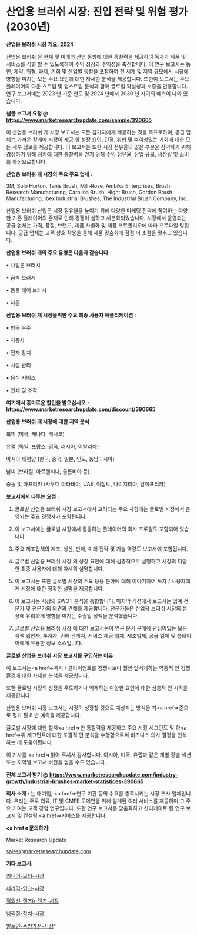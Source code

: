# 산업용 브러쉬 시장: 진입 전략 및 위험 평가(2030년)

<strong>산업용 브러쉬 시장 개요: 2024</strong>

산업용 브러쉬 은 현재 및 미래의 산업 동향에 대한 통찰력을 제공하여 독자가 제품 및 서비스를 식별 할 수 있도록하여 수익 성장과 수익성을 촉진합니다. 이 연구 보고서는 동인, 제약, 위협, 과제, 기회 및 산업별 동향을 포함하여 전 세계 및 지역 규모에서 시장에 영향을 미치는 모든 주요 요인에 대한 자세한 분석을 제공합니다. 또한이 보고서는 주요 플레이어의 다운 스트림 및 업스트림 분석과 함께 글로벌 확실성과 보증을 인용합니다. 연구 보고서에는 2023 년 기준 연도 및 2024 년에서 2030 년 사이의 예측이 나와 있습니다.



<strong>샘플 보고서 요청 @ <a href=https://www.marketresearchupdate.com/sample/390665>https://www.marketresearchupdate.com/sample/390665</a></strong>

이 산업용 브러쉬 개 시장 보고서는 모든 참가자에게 제공하는 것을 목표로하며, 공급 업체는 가까운 장래에 시장이 제공 할 성장 요인, 단점, 위협 및 수익성있는 기회에 대한 모든 세부 정보를 제공합니다. 이 보고서는 또한 시장 점유율의 많은 부분을 장악하기 위해 경쟁하기 위해 정치에 대한 통찰력을 얻기 위해 수익 점유율, 산업 규모, 생산량 및 소비를 특징으로합니다.



<strong>산업용 브러쉬 개 시장의 주요 주요 업체 :</strong>

3M, Solo Horton, Tanis Brush, Mill-Rose, Ambika Enterprises, Brush Research Manufacturing, Carolina Brush, Hight Brush, Gordon Brush Manufacturing, Ibex Industrial Brushes, The Industrial Brush Company, Inc.

산업용 브러쉬 산업은 시장 점유율을 높이기 위해 다양한 마케팅 전략에 참여하는 다양한 기존 플레이어의 존재로 인해 경쟁이 심하고 세분화되었습니다. 시장에서 운영되는 공급 업체는 가격, 품질, 브랜드, 제품 차별화 및 제품 포트폴리오에 따라 프로파일 링됩니다. 공급 업체는 고객 상호 작용을 통해 제품 맞춤화에 점점 더 초점을 맞추고 있습니다.



<strong>산업용 브러쉬 개의 주요 유형은 다음과 같습니다.</strong>

• 나일론 브러시

• 금속 브러시

• 동물 헤어 브러시

• 다른



<strong>산업용 브러쉬 개 시장을위한 주요 최종 사용자 애플리케이션 :</strong>

• 항공 우주

• 자동차

• 전자 장치

• 시설 관리

• 음식 서비스

• 인쇄 및 조각



<strong>여기에서 흥미로운 할인을 받으십시오.: <a href=https://www.marketresearchupdate.com/discount/390665>https://www.marketresearchupdate.com/discount/390665</a></strong>



<strong>산업용 브러쉬 개 시장에 대한 지역 분석</strong>

북미 (미국, 캐나다, 멕시코)

유럽 (독일, 프랑스, 영국, 러시아, 이탈리아)

아시아 태평양 (한국, 중국, 일본, 인도, 동남아시아)

남미 (브라질, 아르헨티나, 콜롬비아 등)

중동 및 아프리카 (사우디 아라비아, UAE, 이집트, 나이지리아, 남아프리카)



<strong>보고서에서 다루는 요점 :</strong>

1. 글로벌 산업용 브러쉬 시장 보고서에서 고려되는 주요 사항에는 글로벌 시장에서 운영되는 주요 경쟁자가 포함됩니다.

2. 이 보고서에는 글로벌 시장에서 활동하는 플레이어의 회사 프로필도 포함되어 있습니다.

3. 주요 제조업체의 제조, 생산, 판매, 미래 전략 및 기술 역량도 보고서에 포함됩니다.

4. 글로벌 산업용 브러쉬 시장 의 성장 요인에 대해 심층적으로 설명하고 시장의 다양한 최종 사용자에 대해 자세히 설명합니다.

5. 이 보고서는 또한 글로벌 시장의 주요 응용 분야에 대해 이야기하여 독자 / 사용자에게 시장에 대한 정확한 설명을 제공합니다.

6. 이 보고서는 시장의 SWOT 분석을 통합합니다. 마지막 섹션에서 보고서는 업계 전문가 및 전문가의 의견과 견해를 제공합니다. 전문가들은 산업용 브러쉬 시장의 성장에 유리하게 영향을 미치는 수출입 정책을 분석했습니다.

7. 글로벌 산업용 브러쉬 시장 에 대한 보고서는이 연구 문서 구매에 관심이있는 모든 정책 입안자, 투자자, 이해 관계자, 서비스 제공 업체, 제조업체, 공급 업체 및 플레이어에게 유용한 정보 소스입니다.



<strong>글로벌 산업용 브러쉬 시장 보고서를 구입하는 이유 :</strong>

이 보고서는<a href=>독자 / 클</a>라이언트를 경쟁사보다 훨씬 앞서게하는 역동적 인 경쟁 환경에 대한 자세한 분석을 제공합니다.

또한 글로벌 시장의 성장을 주도하거나 억제하는 다양한 요인에 대한 심층적 인 시각을 제공합니다.

산업용 브러쉬 시장 보고서는 시장이 성장할 것으로 예상되는 방식을 기<a href=>준으로</a> 평가 된 8 년 예측을 제공합니다.

글로벌 시장에 대한 철저<a href=>한 통찰력</a>을 제공하고 주요 시장 세그먼트 및 하<a href=>위 세그</a>먼트에 대한 포괄적 인 분석을 수행함으로써 비즈니스 의사 결정을 인식하는 데 도움이됩니다.

이 기사를 <a href=>읽어 주</a>셔서 감사합니다. 아시아, 미국, 유럽과 같은 개별 장별 섹션 또는 지역별 보고서 버전을 얻을 수도 있습니다.



<strong>전체 보고서 받기 @ <a href=https://www.marketresearchupdate.com/industry-growth/industrial-brushes-market-statistices-390665>https://www.marketresearchupdate.com/industry-growth/industrial-brushes-market-statistices-390665</a></strong>



<strong>회사 소개 :</strong>
는 대기업, <a href=>연구 기</a>관 등의 수요를 충족시키는 시장 조사 업체입니다. 우리는 주로 의료, IT 및 CMFE 도메인을 위해 설계된 여러 서비스를 제공하며 그 주요 기여는 고객 경험 연구입니다. 또한 연구 보고서를 맞춤화하고 신디케이트 된 연구 보고서 및 컨설팅 <a href=>서비</a>스를 제공합니다.



<strong><a href=>문의하기:</a></strong>

Market Research Update

sales@marketresearchupdate.com



<strong>기타 보고서:</strong>

<a href=https://www.linkedin.com/pulse/리니어-모터-시장-경쟁-분석-및-성장-잠재력-2029-trend-tracking-tips-360-analysis/>리니어-모터-시장</a>

<a href=https://www.linkedin.com/pulse/세라믹-잉크-시장-규모-및-성장-2023-survey-savvy-insights-360-analysis-hbbmf/>세라믹-잉크-시장</a>

<a href=https://www.linkedin.com/pulse/적외선-렌즈ir-렌즈-시장-세분화-연구-및-목표-고객2029년-1d9tf/>적외선-렌즈ir-렌즈-시장</a>

<a href=https://www.linkedin.com/pulse/냉찜질-장치-시장-규모-및-성장-2023-consumer-connection-compendium-ana-mbxyf/>냉찜질-장치-시장</a>

<a href=https://www.linkedin.com/pulse/빌트인-주방가전-시장-규모-및-성장-2023-analytics-avenue-adventures-24-ana-9uadf/>빌트인-주방가전-시장</a>"

